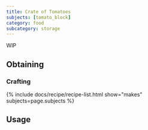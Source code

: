 ```yaml
---
title: Crate of Tomatoes
subjects: [tomato_block]
category: food
subcategory: storage
---
```


WIP

Obtaining
---------

### Crafting
{% include docs/recipe/recipe-list.html show="makes" subjects=page.subjects %}

Usage
-----
